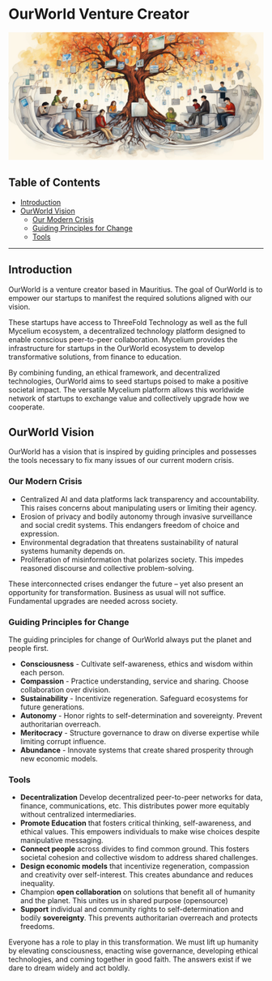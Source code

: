 <h1> OurWorld Venture Creator </h1>

![](img/ourworld.png)

<h2> Table of Contents </h2>

- [Introduction](#introduction)
- [OurWorld Vision](#ourworld-vision)
  - [Our Modern Crisis](#our-modern-crisis)
  - [Guiding Principles for Change](#guiding-principles-for-change)
  - [Tools](#tools)

***

## Introduction

OurWorld is a venture creator based in Mauritius. The goal of OurWorld is to empower our startups to manifest the required solutions aligned with our vision. 

These startups have access to ThreeFold Technology as well as the full Mycelium ecosystem, a decentralized technology platform designed to enable conscious peer-to-peer collaboration. Mycelium provides the infrastructure for startups in the OurWorld ecosystem to develop transformative solutions, from finance to education. 

By combining funding, an ethical framework, and decentralized technologies, OurWorld aims to seed startups poised to make a positive societal impact. The versatile Mycelium platform allows this worldwide network of startups to exchange value and collectively upgrade how we cooperate.

## OurWorld Vision

OurWorld has a vision that is inspired by guiding principles and possesses the tools necessary to fix many issues of our current modern crisis.

### Our Modern Crisis

* Centralized AI and data platforms lack transparency and accountability. 
This raises concerns about manipulating users or limiting their agency.
* Erosion of privacy and bodily autonomy through invasive surveillance and social credit systems. This endangers freedom of choice and expression.
* Environmental degradation that threatens sustainability of natural systems humanity depends on.
* Proliferation of misinformation that polarizes society. This impedes reasoned discourse and collective problem-solving.

These interconnected crises endanger the future – yet also present an opportunity for transformation. Business as usual will not suffice. Fundamental upgrades are needed across society.

### Guiding Principles for Change 

The guiding principles for change of OurWorld always put the planet and people first.

* **Consciousness** - Cultivate self-awareness, ethics and wisdom within each person.
* **Compassion** - Practice understanding, service and sharing. Choose collaboration over division. 
* **Sustainability** - Incentivize regeneration. Safeguard ecosystems for future generations. 
* **Autonomy** - Honor rights to self-determination and sovereignty. Prevent authoritarian overreach.
* **Meritocracy** - Structure governance to draw on diverse expertise while limiting corrupt influence.
* **Abundance** - Innovate systems that create shared prosperity through new economic models. 


### Tools

* **Decentralization** Develop decentralized peer-to-peer networks for data, finance, communications, etc. This distributes power more equitably without centralized intermediaries.
* **Promote Education** that fosters critical thinking, self-awareness, and ethical values. This empowers individuals to make wise choices despite manipulative messaging.
* **Connect people** across divides to find common ground. This fosters societal cohesion and collective wisdom to address shared challenges.
* **Design economic models** that incentivize regeneration, compassion and creativity over self-interest. This creates abundance and reduces inequality.
* Champion **open collaboration** on solutions that benefit all of humanity and the planet. This unites us in shared purpose (opensource)
* **Support** individual and community rights to self-determination and bodily **sovereignty**. This prevents authoritarian overreach and protects freedoms.

Everyone has a role to play in this transformation. We must lift up humanity by elevating consciousness, enacting wise governance, developing ethical technologies, and coming together in good faith. The answers exist if we dare to dream widely and act boldly.

